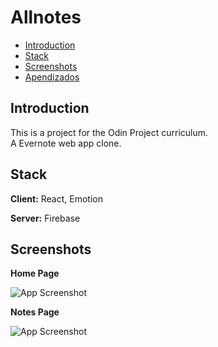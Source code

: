 # Allnotes

- [Introduction](#Introduction)
- [Stack](#Stack)
- [Screenshots](#Screenshot)
- [Apendizados](#aprendizados)

## Introduction

This is a project for the Odin Project curriculum.  
A Evernote web app clone.

## Stack

**Client:** React, Emotion

**Server:** Firebase

## Screenshots

**Home Page**

![App Screenshot](https://i.imgur.com/9sAMojK.png)

**Notes Page**

![App Screenshot](https://i.imgur.com/vvUh4uO.png)
